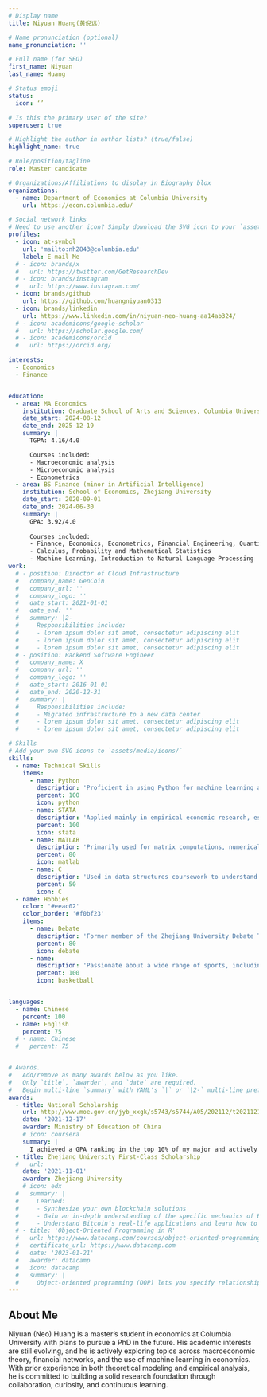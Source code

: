 ```yaml
---
# Display name
title: Niyuan Huang(黄倪远)

# Name pronunciation (optional)
name_pronunciation: ''

# Full name (for SEO)
first_name: Niyuan
last_name: Huang

# Status emoji
status:
  icon: ‘’

# Is this the primary user of the site?
superuser: true

# Highlight the author in author lists? (true/false)
highlight_name: true

# Role/position/tagline
role: Master candidate

# Organizations/Affiliations to display in Biography blox
organizations:
  - name: Department of Economics at Columbia University
    url: https://econ.columbia.edu/

# Social network links
# Need to use another icon? Simply download the SVG icon to your `assets/media/icons/` folder.
profiles:
  - icon: at-symbol
    url: 'mailto:nh2843@columbia.edu'
    label: E-mail Me
  # - icon: brands/x
  #   url: https://twitter.com/GetResearchDev
  # - icon: brands/instagram
  #   url: https://www.instagram.com/
  - icon: brands/github
    url: https://github.com/huangniyuan0313
  - icon: brands/linkedin
    url: https://www.linkedin.com/in/niyuan-neo-huang-aa14ab324/
  # - icon: academicons/google-scholar
  #   url: https://scholar.google.com/
  # - icon: academicons/orcid
  #   url: https://orcid.org/

interests:
  - Economics
  - Finance


education:
  - area: MA Economics
    institution: Graduate School of Arts and Sciences, Columbia University
    date_start: 2024-08-12
    date_end: 2025-12-19
    summary: |
      TGPA: 4.16/4.0

      Courses included:
      - Macroeconomic analysis
      - Microeconomic analysis
      - Econometrics
  - area: BS Finance (minor in Artificial Intelligence)
    institution: School of Economics, Zhejiang University
    date_start: 2020-09-01
    date_end: 2024-06-30
    summary: |
      GPA: 3.92/4.0
      
      Courses included:
      - Finance, Economics, Econometrics, Financial Engineering, Quantitative Investment
      - Calculus, Probability and Mathematical Statistics
      - Machine Learning, Introduction to Natural Language Processing
work:
  # - position: Director of Cloud Infrastructure
  #   company_name: GenCoin
  #   company_url: ''
  #   company_logo: ''
  #   date_start: 2021-01-01
  #   date_end: ''
  #   summary: |2-
  #     Responsibilities include:
  #     - lorem ipsum dolor sit amet, consectetur adipiscing elit
  #     - lorem ipsum dolor sit amet, consectetur adipiscing elit
  #     - lorem ipsum dolor sit amet, consectetur adipiscing elit
  # - position: Backend Software Engineer
  #   company_name: X
  #   company_url: ''
  #   company_logo: ''
  #   date_start: 2016-01-01
  #   date_end: 2020-12-31
  #   summary: |
  #     Responsibilities include:
  #     - Migrated infrastructure to a new data center
  #     - lorem ipsum dolor sit amet, consectetur adipiscing elit
  #     - lorem ipsum dolor sit amet, consectetur adipiscing elit

# Skills
# Add your own SVG icons to `assets/media/icons/`
skills:
  - name: Technical Skills
    items:
      - name: Python
        description: 'Proficient in using Python for machine learning and large-scale data processing. Experienced with libraries such as NumPy, Pandas, XGBoost, PyTorch, and TensorFlow.'
        percent: 100
        icon: python
      - name: STATA
        description: 'Applied mainly in empirical economic research, especially for regression modeling and econometric analysis.'
        percent: 100
        icon: stata  
      - name: MATLAB
        description: 'Primarily used for matrix computations, numerical analysis, and data visualization.'
        percent: 80
        icon: matlab
      - name: C
        description: 'Used in data structures coursework to understand fundamental concepts such as stacks, heaps, and queues.'
        percent: 50
        icon: C
  - name: Hobbies
    color: '#eeac02'
    color_border: '#f0bf23'
    items:
      - name: Debate
        description: 'Former member of the Zhejiang University Debate Team and served as the 2020 cohort captain of the Chu Kochen Honors College Debate Team.'
        percent: 80
        icon: debate
      - name: 
        description: 'Passionate about a wide range of sports, including basketball, fitness training, long-distance running, and table tennis.'
        percent: 100
        icon: basketball


languages:
  - name: Chinese
    percent: 100
  - name: English
    percent: 75
  # - name: Chinese
  #   percent: 75


# Awards.
#   Add/remove as many awards below as you like.
#   Only `title`, `awarder`, and `date` are required.
#   Begin multi-line `summary` with YAML's `|` or `|2-` multi-line prefix and indent 2 spaces below.
awards:
  - title: National Scholarship
    url: http://www.moe.gov.cn/jyb_xxgk/s5743/s5744/A05/202112/t20211216_587869.html
    date: '2021-12-17'
    awarder: Ministry of Education of China
    # icon: coursera
    summary: |
      I achieved a GPA ranking in the top 10% of my major and actively participated in various college activities, which ultimately led to receiving an award.
  - title: Zhejiang University First-Class Scholarship
  #   url: 
    date: '2021-11-01'
    awarder: Zhejiang University
    # icon: edx
  #   summary: |
  #     Learned:
  #     - Synthesize your own blockchain solutions
  #     - Gain an in-depth understanding of the specific mechanics of Bitcoin
  #     - Understand Bitcoin’s real-life applications and learn how to attack and destroy Bitcoin, Ethereum, smart contracts and Dapps, and alternatives to Bitcoin’s Proof-of-Work consensus algorithm
  # - title: 'Object-Oriented Programming in R'
  #   url: https://www.datacamp.com/courses/object-oriented-programming-with-s3-and-r6-in-r
  #   certificate_url: https://www.datacamp.com
  #   date: '2023-01-21'
  #   awarder: datacamp
  #   icon: datacamp
  #   summary: |
  #     Object-oriented programming (OOP) lets you specify relationships between functions and the objects that they can act on, helping you manage complexity in your code. This is an intermediate level course, providing an introduction to OOP, using the S3 and R6 systems. S3 is a great day-to-day R programming tool that simplifies some of the functions that you write. R6 is especially useful for industry-specific analyses, working with web APIs, and building GUIs.
---
```


## About Me

Niyuan (Neo) Huang is a master’s student in economics at Columbia University with plans to pursue a PhD in the future. His academic interests are still evolving, and he is actively exploring topics across macroeconomic theory, financial networks, and the use of machine learning in economics. With prior experience in both theoretical modeling and empirical analysis, he is committed to building a solid research foundation through collaboration, curiosity, and continuous learning.
